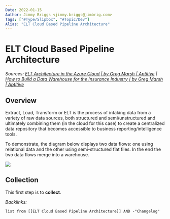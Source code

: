 ```yaml
---
Date: 2022-01-15
Author: Jimmy Briggs <jimmy.briggs@jimbrig.com>
Tags: ["#Type/Slipbox", "#Topic/Dev"]
Alias: "ELT Cloud Based Pipeline Architecture"
---
```


# ELT Cloud Based Pipeline Architecture

*Sources: [ELT Architecture in the Azure Cloud | by Greg Marsh | Aptitive](https://blog.aptitive.com/elt-architecture-in-the-azure-cloud-50a90681036b) | [How to Build a Data Warehouse for the Insurance Industry | by Greg Marsh | Aptitive](https://blog.aptitive.com/how-to-build-a-data-warehouse-for-the-insurance-industry-adb6399ddb89)*

## Overview

Extract, Load, Transform or ELT is the process of intaking data from a variety of raw data sources, both structured and semi/unstructured and ultimately combining them (in the cloud for this case) to create a centralized data repository that becomes accessible to business reporting/intelligence tools.

To demonstrate, the diagram below displays two data flows: one using relational data and the other using semi-structured flat files. In the end the two data flows merge into a warehouse.

![](https://i.imgur.com/3qEtSUn.png)

## Collection

This first step is to **collect**.  




*Backlinks:*

```dataview
list from [[ELT Cloud Based Pipeline Architecture]] AND -"Changelog"
```